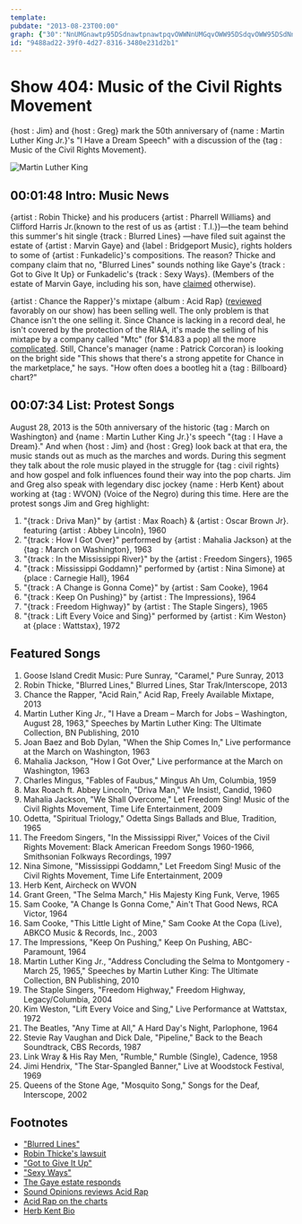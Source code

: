 ```yaml
---
template: 
pubdate: "2013-08-23T00:00"
graph: {"30":"NnUMGnawtp95DSdnawtpnawtpqvOWWNnUMGqvOWW95DSdqvOWW95DSdNnUMG0Q8EqBJrgRBFSqbvfOYq31ZhixlNZR31ZhiBEP7S","CM":"BBcASh9tC1BDnXdh9tC1BJaF5SaX0AH7RI0ONT3qH7RI0JJZ7zH7RI0corHwBJkY2gXAXP82qS08AE6cGPpGvyejZvEBJbYGPpGv7GrlAd8i08MfU22ofvkVBJS07FUtsEfNMFhulBHogoyOLulBHo"}
id: "9488ad22-39f0-4d27-8316-3480e231d2b1"
---
```






# Show 404: Music of the Civil Rights Movement

{host : Jim} and {host : Greg} mark the 50th anniversary of {name : Martin Luther King Jr.}'s "I Have a Dream Speech" with a discussion of the {tag : Music of the Civil Rights Movement}.

![Martin Luther King](https://static.soundopinions.org/images/2013/ihaveadream.jpg)



## 00:01:48 Intro: Music News

{artist : Robin Thicke} and his producers {artist : Pharrell Williams} and Clifford Harris Jr.(known to the rest of us as {artist : T.I.})—the team behind this summer's hit single {track : Blurred Lines} —have filed suit against the estate of {artist : Marvin Gaye} and {label : Bridgeport Music}, rights holders to some of {artist : Funkadelic}'s compositions. The reason? Thicke and company claim that no,  "Blurred Lines" sounds nothing like Gaye's {track : Got to Give It Up} or Funkadelic's {track : Sexy Ways}. (Members of the estate of Marvin Gaye, including his son, have [claimed](http://www.nydailynews.com/entertainment/music-arts/marvin-gaye-son-implies-robin-thicke-ace-lawsuit-article-1.1433640) otherwise).

{artist : Chance the Rapper}'s mixtape {album : Acid Rap} ([reviewed](https://soundcloud.com/soundopinions/sound-opinions-reviews-acid) favorably on our show) has been selling well. The only problem is that Chance isn't the one selling it. Since Chance is lacking in a record deal, he isn't covered by the protection of the RIAA, it's made the selling of his mixtape by a company called "Mtc" (for $14.83 a pop) all the more [complicated](http://www.billboard.com/biz/articles/news/legal-and-management/5650665/chance-the-rapper-with-acid-rap-mixtape-meets-the). Still, Chance's manager {name : Patrick Corcoran} is looking on the bright side "This shows that there's a strong appetite for Chance in the marketplace," he says. "How often does a bootleg hit a {tag : Billboard} chart?"



## 00:07:34 List: Protest Songs

August 28, 2013 is the 50th anniversary of the historic {tag : March on Washington} and {name : Martin Luther King Jr.}'s speech "{tag : I Have a Dream}." And when {host : Jim} and {host : Greg} look back at that era, the music stands out as much as the marches and words. During this segment they talk about the role music played in the struggle for {tag : civil rights} and how gospel and folk influences found their way into the pop charts. Jim and Greg also speak with legendary disc jockey {name : Herb Kent} about working at {tag : WVON} (Voice of the Negro) during this time. Here are the protest songs Jim and Greg highlight:

1. "{track : Driva Man}" by {artist : Max Roach} & {artist : Oscar Brown Jr}. featuring {artist : Abbey Lincoln}, 1960
2. "{track : How I Got Over}" performed by {artist : Mahalia Jackson} at the {tag : March on Washington}, 1963
3. "{track : In the Mississippi River}" by the {artist : Freedom Singers}, 1965
4. "{track : Mississippi Goddamn}" performed by {artist : Nina Simone} at {place : Carnegie Hall}, 1964
5. "{track : A Change is Gonna Come}" by {artist : Sam Cooke}, 1964
6. "{track : Keep On Pushing}" by {artist : The Impressions}, 1964
7. "{track : Freedom Highway}" by {artist : The Staple Singers}, 1965
8. "{track : Lift Every Voice and Sing}" performed by {artist : Kim Weston} at {place : Wattstax}, 1972



## Featured Songs

1. Goose Island Credit Music: Pure Sunray, "Caramel," Pure Sunray, 2013
2. Robin Thicke, "Blurred Lines," Blurred Lines, Star Trak/Interscope, 2013
3. Chance the Rapper, "Acid Rain," Acid Rap, Freely Available Mixtape, 2013
4. Martin Luther King Jr., "I Have a Dream – March for Jobs – Washington, August 28, 1963," Speeches by Martin Luther King: The Ultimate Collection, BN Publishing, 2010
5. Joan Baez and Bob Dylan, "When the Ship Comes In," Live performance at the March on Washington, 1963
6. Mahalia Jackson, "How I Got Over," Live performance at the March on Washington, 1963
7. Charles Mingus, "Fables of Faubus," Mingus Ah Um, Columbia, 1959
8. Max Roach ft. Abbey Lincoln, "Driva Man," We Insist!, Candid, 1960
9. Mahalia Jackson, "We Shall Overcome," Let Freedom Sing! Music of the Civil Rights Movement, Time Life Entertainment, 2009
10. Odetta, "Spiritual Triology," Odetta Sings Ballads and Blue, Tradition, 1965
11. The Freedom Singers, "In the Mississippi River," Voices of the Civil Rights Movement: Black American Freedom Songs 1960-1966, Smithsonian Folkways Recordings, 1997
12. Nina Simone, "Mississippi Goddamn," Let Freedom Sing! Music of the Civil Rights Movement, Time Life Entertainment, 2009
13. Herb Kent, Aircheck on WVON
14. Grant Green, "The Selma March," His Majesty King Funk, Verve, 1965
15. Sam Cooke, "A Change Is Gonna Come," Ain't That Good News, RCA Victor, 1964
16. Sam Cooke, "This Little Light of Mine," Sam Cooke At the Copa (Live), ABKCO Music & Records, Inc., 2003
17. The Impressions, "Keep On Pushing," Keep On Pushing, ABC-Paramount, 1964
18. Martin Luther King Jr., "Address Concluding the Selma to Montgomery - March 25, 1965," Speeches by Martin Luther King: The Ultimate Collection, BN Publishing, 2010
19. The Staple Singers, "Freedom Highway," Freedom Highway, Legacy/Columbia, 2004
20. Kim Weston, "Lift Every Voice and Sing," Live Performance at Wattstax, 1972
21. The Beatles, "Any Time at All," A Hard Day's Night, Parlophone, 1964
22. Stevie Ray Vaughan and Dick Dale, "Pipeline," Back to the Beach Soundtrack, CBS Records, 1987
23. Link Wray & His Ray Men, "Rumble," Rumble (Single), Cadence, 1958
24. Jimi Hendrix, "The Star-Spangled Banner," Live at Woodstock Festival, 1969
25. Queens of the Stone Age, "Mosquito Song," Songs for the Deaf, Interscope, 2002



## Footnotes

- ["Blurred Lines"](http://www.vevo.com/watch/robin-thicke/blurred-lines-unrated-version/USUV71300526)
- [Robin Thicke's lawsuit](http://www.hollywoodreporter.com/sites/default/files/custom/Documents/ESQ/Robin_Thicke_Complaint%20for%20Declaratory%20Relief%202013.08.15.pdf)
- ["Got to Give It Up"](http://www.youtube.com/watch?v=wRcVQDELAd4)
- ["Sexy Ways"](http://www.youtube.com/watch?v=JxKOQ3SfGhg)
- [The Gaye estate responds](http://www.nydailynews.com/entertainment/music-arts/marvin-gaye-son-implies-robin-thicke-ace-lawsuit-article-1.1433640)
- [Sound Opinions reviews Acid Rap](https://soundcloud.com/soundopinions/sound-opinions-reviews-acid)
- [Acid Rap on the charts](http://www.billboard.com/biz/articles/news/legal-and-management/5650665/chance-the-rapper-with-acid-rap-mixtape-meets-the)
- [Herb Kent Bio](http://www.thehistorymakers.com/biography/herb-kent-39)
